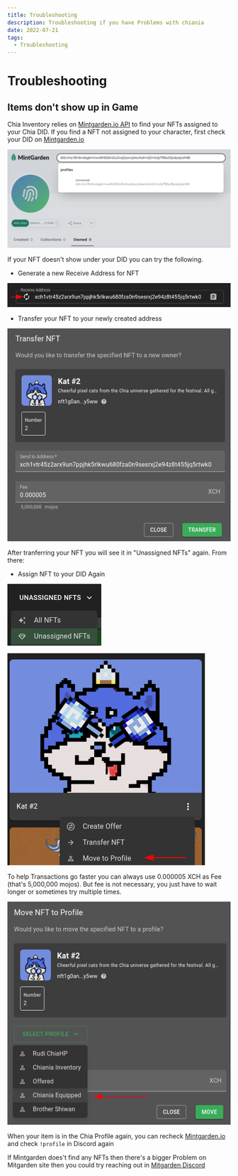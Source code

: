 ```yaml
---
title: Troubleshooting
description: Troubleshooting if you have Problems with chiania
date: 2022-07-21
tags:
  - Troubleshooting
---
```


# Troubleshooting

## Items don't show up in Game

Chia Inventory relies on [Mintgarden.io API](https://mintgarden.io) to find your NFTs assigned to your Chia DID. If you find a NFT not assigned to your character, first check your DID on [Mintgarden.io](https://mintgarden.io) 

![](include/2022-08-13-09-29-33.png)

If your NFT doesn't show under your DID you can try the following.

- Generate a new Receive Address for NFT

![](include/2022-08-13-09-42-21.png)

- Transfer your NFT to your newly created address

![](include/2022-08-13-09-44-55.png)

After tranferring your NFT you will see it in "Unassigned NFTs" again. From there:

- Assign NFT to your DID Again

![](include/2022-08-13-09-46-04.png)

![](include/2022-08-13-09-46-58.png)

To help Transactions go faster you can always use 0.000005 XCH as Fee (that's 5,000,000 mojos). But fee is not necessary, you just have to wait longer or sometimes try multiple times.

![](include/2022-08-13-09-47-47.png)

When your item is in the Chia Profile again, you can recheck [Mintgarden.io](https://mintgarden.io) and check `!profile` in Discord again

If Mintgarden does't find any NFTs then there's a bigger Problem on Mitgarden site then you could try reaching out in [Mitgarden Discord](https://discord.gg/c2uMj2m4da)